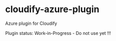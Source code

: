 # cloudify-azure-plugin
Azure plugin for Cloudify 

Plugin status: Work-in-Progress - Do not use yet !!!
